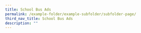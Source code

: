 ```yaml
---
title: School Bus Ads
permalink: /example-folder/example-subfolder/subfolder-page/
third_nav_title: School Bus Ads
description: ""
---
```



